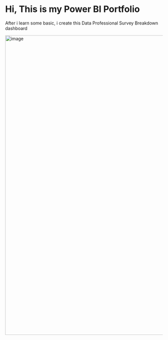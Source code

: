 # Hi, This is my Power BI Portfolio

After i learn some basic, i create this Data Professional Survey Breakdown dashboard

<img width="960" alt="image" src="https://github.com/user-attachments/assets/afec54a1-e83d-48b7-b357-b308c97bf28c">
